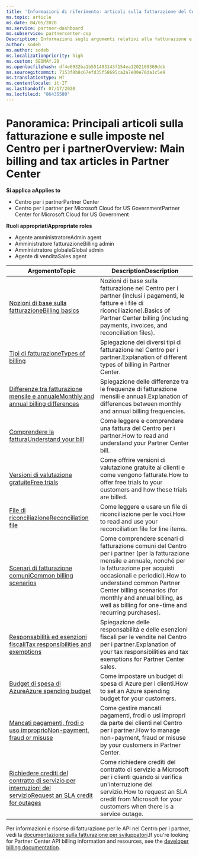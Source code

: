 ```yaml
---
title: 'Informazioni di riferimento: articoli sulla fatturazione del Centro per i partner'
ms.topic: article
ms.date: 04/05/2020
ms.service: partner-dashboard
ms.subservice: partnercenter-csp
Description: Informazioni sugli argomenti relativi alla fatturazione e alle imposte nel Centro per i partner. Informazioni sulle risorse di fatturazione, fatture, fatturazione CSP e imposte.
author: sodeb
ms.author: sodeb
ms.localizationpriority: high
ms.custom: SEOMAY.20
ms.openlocfilehash: df4e6932ba1b551403143f154ea1202109369ddb
ms.sourcegitcommit: 7153f0b8c67efd35f58695ca2a7e00e70da1c5e9
ms.translationtype: HT
ms.contentlocale: it-IT
ms.lasthandoff: 07/17/2020
ms.locfileid: "86435580"
---
```

# <a name="overview-main-billing-and-tax-articles-in-partner-center"></a><span data-ttu-id="372d4-104">Panoramica: Principali articoli sulla fatturazione e sulle imposte nel Centro per i partner</span><span class="sxs-lookup"><span data-stu-id="372d4-104">Overview: Main billing and tax articles in Partner Center</span></span>

<span data-ttu-id="372d4-105">**Si applica a**</span><span class="sxs-lookup"><span data-stu-id="372d4-105">**Applies to**</span></span>

- <span data-ttu-id="372d4-106">Centro per i partner</span><span class="sxs-lookup"><span data-stu-id="372d4-106">Partner Center</span></span>
- <span data-ttu-id="372d4-107">Centro per i partner per Microsoft Cloud for US Government</span><span class="sxs-lookup"><span data-stu-id="372d4-107">Partner Center for Microsoft Cloud for US Government</span></span>

<span data-ttu-id="372d4-108">**Ruoli appropriati**</span><span class="sxs-lookup"><span data-stu-id="372d4-108">**Appropriate roles**</span></span>

- <span data-ttu-id="372d4-109">Agente amministratore</span><span class="sxs-lookup"><span data-stu-id="372d4-109">Admin agent</span></span>
- <span data-ttu-id="372d4-110">Amministratore fatturazione</span><span class="sxs-lookup"><span data-stu-id="372d4-110">Billing admin</span></span>
- <span data-ttu-id="372d4-111">Amministratore globale</span><span class="sxs-lookup"><span data-stu-id="372d4-111">Global admin</span></span>
- <span data-ttu-id="372d4-112">Agente di vendita</span><span class="sxs-lookup"><span data-stu-id="372d4-112">Sales agent</span></span>

| <span data-ttu-id="372d4-113">Argomento</span><span class="sxs-lookup"><span data-stu-id="372d4-113">Topic</span></span> | <span data-ttu-id="372d4-114">Description</span><span class="sxs-lookup"><span data-stu-id="372d4-114">Description</span></span> |
| ----- | ----------- |
| [<span data-ttu-id="372d4-115">Nozioni di base sulla fatturazione</span><span class="sxs-lookup"><span data-stu-id="372d4-115">Billing basics</span></span>](billing-basics.md) | <span data-ttu-id="372d4-116">Nozioni di base sulla fatturazione nel Centro per i partner (inclusi i pagamenti, le fatture e i file di riconciliazione).</span><span class="sxs-lookup"><span data-stu-id="372d4-116">Basics of Partner Center billing (including payments, invoices, and reconciliation files).</span></span> |
| [<span data-ttu-id="372d4-117">Tipi di fatturazione</span><span class="sxs-lookup"><span data-stu-id="372d4-117">Types of billing</span></span>](billing-different-types.md) | <span data-ttu-id="372d4-118">Spiegazione dei diversi tipi di fatturazione nel Centro per i partner.</span><span class="sxs-lookup"><span data-stu-id="372d4-118">Explanation of different types of billing in Partner Center.</span></span> |
| [<span data-ttu-id="372d4-119">Differenze tra fatturazione mensile e annuale</span><span class="sxs-lookup"><span data-stu-id="372d4-119">Monthly and annual billing differences</span></span>](billing-annual-monthly.md) | <span data-ttu-id="372d4-120">Spiegazione delle differenze tra le frequenze di fatturazione mensili e annuali.</span><span class="sxs-lookup"><span data-stu-id="372d4-120">Explanation of differences between monthly and annual billing frequencies.</span></span> |
| [<span data-ttu-id="372d4-121">Comprendere la fattura</span><span class="sxs-lookup"><span data-stu-id="372d4-121">Understand your bill</span></span>](read-your-bill.md) | <span data-ttu-id="372d4-122">Come leggere e comprendere una fattura del Centro per i partner.</span><span class="sxs-lookup"><span data-stu-id="372d4-122">How to read and understand your Partner Center bill.</span></span> |
| [<span data-ttu-id="372d4-123">Versioni di valutazione gratuite</span><span class="sxs-lookup"><span data-stu-id="372d4-123">Free trials</span></span>](offer-your-customers-trials-of-microsoft-products.md) | <span data-ttu-id="372d4-124">Come offrire versioni di valutazione gratuite ai clienti e come vengono fatturate.</span><span class="sxs-lookup"><span data-stu-id="372d4-124">How to offer free trials to your customers and how these trials are billed.</span></span> |
| [<span data-ttu-id="372d4-125">File di riconciliazione</span><span class="sxs-lookup"><span data-stu-id="372d4-125">Reconciliation file</span></span>](use-the-reconciliation-files.md) | <span data-ttu-id="372d4-126">Come leggere e usare un file di riconciliazione per le voci.</span><span class="sxs-lookup"><span data-stu-id="372d4-126">How to read and use your reconciliation file for line items.</span></span> |
| [<span data-ttu-id="372d4-127">Scenari di fatturazione comuni</span><span class="sxs-lookup"><span data-stu-id="372d4-127">Common billing scenarios</span></span>](common-billing-scenarios.md) | <span data-ttu-id="372d4-128">Come comprendere scenari di fatturazione comuni del Centro per i partner (per la fatturazione mensile e annuale, nonché per la fatturazione per acquisti occasionali e periodici).</span><span class="sxs-lookup"><span data-stu-id="372d4-128">How to understand common Partner Center billing scenarios (for monthly and annual billing, as well as billing for one-time and recurring purchases).</span></span> |
| [<span data-ttu-id="372d4-129">Responsabilità ed esenzioni fiscali</span><span class="sxs-lookup"><span data-stu-id="372d4-129">Tax responsibilities and exemptions</span></span>](tax-and-tax-exemptions.md) | <span data-ttu-id="372d4-130">Spiegazione delle responsabilità e delle esenzioni fiscali per le vendite nel Centro per i partner.</span><span class="sxs-lookup"><span data-stu-id="372d4-130">Explanation of your tax responsibilities and tax exemptions for Partner Center sales.</span></span> |
| [<span data-ttu-id="372d4-131">Budget di spesa di Azure</span><span class="sxs-lookup"><span data-stu-id="372d4-131">Azure spending budget</span></span>](set-an-azure-spending-budget-for-your-customers.md) | <span data-ttu-id="372d4-132">Come impostare un budget di spesa di Azure per i clienti.</span><span class="sxs-lookup"><span data-stu-id="372d4-132">How to set an Azure spending budget for your customers.</span></span> |
| [<span data-ttu-id="372d4-133">Mancati pagamenti, frodi o uso improprio</span><span class="sxs-lookup"><span data-stu-id="372d4-133">Non-payment, fraud or misuse</span></span>](non-payment--fraud--or-misuse.md) | <span data-ttu-id="372d4-134">Come gestire mancati pagamenti, frodi o usi impropri da parte dei clienti nel Centro per i partner.</span><span class="sxs-lookup"><span data-stu-id="372d4-134">How to manage non-payment, fraud or misuse by your customers in Partner Center.</span></span> |
| [<span data-ttu-id="372d4-135">Richiedere crediti del contratto di servizio per interruzioni del servizio</span><span class="sxs-lookup"><span data-stu-id="372d4-135">Request an SLA credit for outages</span></span>](request-credit.md) | <span data-ttu-id="372d4-136">Come richiedere crediti del contratto di servizio a Microsoft per i clienti quando si verifica un'interruzione del servizio.</span><span class="sxs-lookup"><span data-stu-id="372d4-136">How to request an SLA credit from Microsoft for your customers when there is a service outage.</span></span> |

<span data-ttu-id="372d4-137">Per informazioni e risorse di fatturazione per le API nel Centro per i partner, vedi la [documentazione sulla fatturazione per sviluppatori](https://docs.microsoft.com/partner-center/develop/manage-billing).</span><span class="sxs-lookup"><span data-stu-id="372d4-137">If you're looking for Partner Center API billing information and resources, see the [developer billing documentation](https://docs.microsoft.com/partner-center/develop/manage-billing).</span></span>
